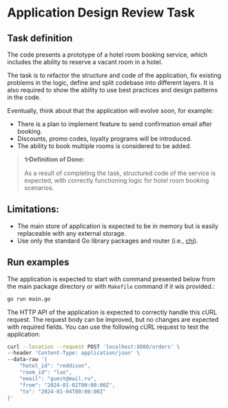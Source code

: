 # Application Design Review Task

## Task definition
The code presents a prototype of a hotel room booking service, which includes the ability to reserve a vacant room in a hotel.

The task is to refactor the structure and code of the application, fix existing problems in the logic, define and split codebase into different layers. It is also required to show the ability to use best practices and design patterns in the code.

Eventually, think about that the application will evolve soon, for example:

* There is a plan to implement feature to send confirmation email after booking.
* Discounts, promo codes, loyalty programs will be introduced.
* The ability to book multiple rooms is considered to be added.

> **✨Definition of Done:**
> 
> As a result of completing the task, structured code of the service is expected, with correctly functioning logic for hotel room booking scenarios.

## Limitations:
* The main store of application is expected to be in memory but is easily replaceable with any external storage.
* Use only the standard Go library packages and router (i.e., [chi](https://github.com/go-chi/chi)).


## Run examples

The application is expected to start with command presented below from the main package directory or with `Makefile` command if it wis provided.:
```sh
go run main.go
```
The HTTP API of the application is expected to correctly handle this cURL request. The request body can be improved, but no changes are expected with required fields. You can use the following cURL request to test the application:

```sh
curl --location --request POST 'localhost:8080/orders' \
--header 'Content-Type: application/json' \
--data-raw '{
    "hotel_id": "reddison",
    "room_id": "lux",
    "email": "guest@mail.ru",
    "from": "2024-01-02T00:00:00Z",
    "to": "2024-01-04T00:00:00Z"
}'
```